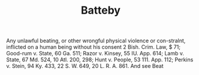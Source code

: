 ---
title: Batteby
letter: B
permalink: "/definitions/batteby.html"
body: Any unlawful beating, or other wrongful physical violence or con-stralnt, inflicted
  on a human being without his consent 2 Bish. Crim. Law, $ 71; Good-rum v. State,
  60 Ga. 511; Razor v. Kinsey, 55 IU. App. 614; Lamb v. State, 67 Md. 524, 10 Atl.
  200, 298; Hunt v. People, 53 111. App. 112; Perkins v. Stein, 94 Ky. 433, 22 S.
  W. 649, 20 L. R. A. 861. And see Beat
published_at: '2018-07-07'
source: Black's Law Dictionary
layout: post
---